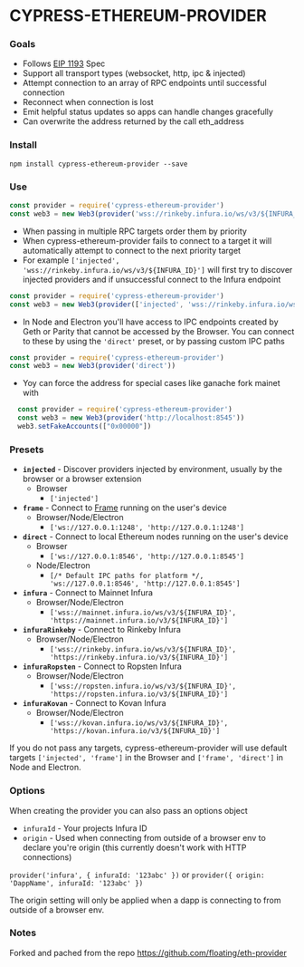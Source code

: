 # CYPRESS-ETHEREUM-PROVIDER

### Goals
* Follows [EIP 1193](https://github.com/ethereum/EIPs/blob/master/EIPS/eip-1193.md) Spec
* Support all transport types (websocket, http, ipc & injected)
* Attempt connection to an array of RPC endpoints until successful connection
* Reconnect when connection is lost
* Emit helpful status updates so apps can handle changes gracefully
* Can overwrite the address returned by the call eth_address

### Install
```
npm install cypress-ethereum-provider --save
```

### Use

```js
const provider = require('cypress-ethereum-provider')
const web3 = new Web3(provider('wss://rinkeby.infura.io/ws/v3/${INFURA_ID}))
```
* When passing in multiple RPC targets order them by priority
* When cypress-ethereum-provider fails to connect to a target it will automatically attempt to connect to the next priority target
* For example `['injected', 'wss://rinkeby.infura.io/ws/v3/${INFURA_ID}']` will first try to discover injected providers and if unsuccessful connect to the Infura endpoint
```js
const provider = require('cypress-ethereum-provider')
const web3 = new Web3(provider(['injected', 'wss://rinkeby.infura.io/ws/v3/${INFURA_ID}']))
```
* In Node and Electron you'll have access to IPC endpoints created by Geth or Parity that cannot be accessed by the Browser. You can connect to these by using the `'direct'` preset, or by passing custom IPC paths
```js
const provider = require('cypress-ethereum-provider')
const web3 = new Web3(provider('direct'))
```

* Yoy can force the address for special cases like ganache fork mainet with 
```js
  const provider = require('cypress-ethereum-provider')
  const web3 = new Web3(provider('http://localhost:8545'))
  web3.setFakeAccounts(["0x00000"])

```

### Presets
* **`injected`** - Discover providers injected by environment, usually by the browser or a browser extension
  * Browser
    * `['injected']`
* **`frame`** - Connect to [Frame](https://github.com/floating/frame) running on the user's device
  * Browser/Node/Electron
    * `['ws://127.0.0.1:1248', 'http://127.0.0.1:1248']`
* **`direct`** - Connect to local Ethereum nodes running on the user's device
  * Browser
    * `['ws://127.0.0.1:8546', 'http://127.0.0.1:8545']`
  * Node/Electron
    * `[/* Default IPC paths for platform */, 'ws://127.0.0.1:8546', 'http://127.0.0.1:8545']`
* **`infura`** - Connect to Mainnet Infura
  * Browser/Node/Electron
    * `['wss://mainnet.infura.io/ws/v3/${INFURA_ID}', 'https://mainnet.infura.io/v3/${INFURA_ID}']`
* **`infuraRinkeby`** - Connect to Rinkeby Infura
  * Browser/Node/Electron
    * `['wss://rinkeby.infura.io/ws/v3/${INFURA_ID}', 'https://rinkeby.infura.io/v3/${INFURA_ID}']`
* **`infuraRopsten`** - Connect to Ropsten Infura
  * Browser/Node/Electron
    * `['wss://ropsten.infura.io/ws/v3/${INFURA_ID}', 'https://ropsten.infura.io/v3/${INFURA_ID}']`
* **`infuraKovan`** - Connect to Kovan Infura
  * Browser/Node/Electron
    * `['wss://kovan.infura.io/ws/v3/${INFURA_ID}', 'https://kovan.infura.io/v3/${INFURA_ID}']`

If you do not pass any targets, cypress-ethereum-provider will use default targets `['injected', 'frame']` in the Browser and `['frame', 'direct']` in Node and Electron.

### Options

When creating the provider you can also pass an options object

* `infuraId` - Your projects Infura ID
* `origin` - Used when connecting from outside of a browser env to declare you're origin (this currently doesn't work with HTTP connections)

`provider('infura', { infuraId: '123abc' })` or `provider({ origin: 'DappName', infuraId: '123abc' })`

The origin setting will only be applied when a dapp is connecting to from outside of a browser env. 


### Notes

Forked and pached from the repo https://github.com/floating/eth-provider